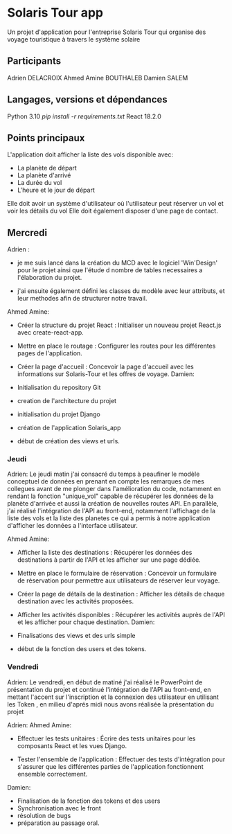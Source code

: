 # Solaris Tour app

Un projet d'application pour l'entreprise Solaris Tour qui organise des voyage touristique à travers le système solaire

## Participants

Adrien DELACROIX
Ahmed Amine BOUTHALEB
Damien SALEM

## Langages, versions et dépendances

Python 3.10
_pip install -r requirements.txt_
React 18.2.0

## Points principaux

L'application doit afficher la liste des vols disponible avec:

- La planète de départ
- La planète d'arrivé
- La durée du vol
- L'heure et le jour de départ

Elle doit avoir un système d'utilisateur où l'utilisateur peut réserver un vol et voir les détails du vol
Elle doit également disposer d'une page de contact.

## Mercredi

Adrien : 

- je me suis lancé dans la création du MCD avec le logiciel 'Win'Design' pour le projet ainsi que l'étude d nombre de tables necessaires a l'élaboration du projet. 

- j'ai ensuite également défini les classes du modèle avec leur attributs, et leur methodes afin de structurer notre travail.

Ahmed Amine:

- Créer la structure du projet React : Initialiser un nouveau projet React.js avec create-react-app.

- Mettre en place le routage : Configurer les routes pour les différentes pages de l'application.

- Créer la page d'accueil : Concevoir la page d'accueil avec les informations sur Solaris-Tour et les offres de voyage.
  Damien:

- Initialisation du repository Git
- creation de l'architecture du projet
- initialisation du projet Django
- création de l'application Solaris_app
- début de création des views et urls.

### Jeudi

Adrien: Le jeudi matin j'ai consacré du temps à peaufiner le modèle conceptuel de données en prenant en compte les remarques de mes collegues avant de me plonger dans l'amélioration du code, notamment en rendant la fonction "unique_vol" capable de récupérer les données de la planète d'arrivée et aussi la création de nouvelles routes API. En parallèle, j'ai réalisé l'intégration de l'API au front-end, notamment l'affichage de la liste des vols et la liste des planetes ce qui a permis à notre application d'afficher les données a l'interface utilisateur.

Ahmed Amine:

- Afficher la liste des destinations : Récupérer les données des destinations à partir de l'API et les afficher sur une page dédiée.

- Mettre en place le formulaire de réservation : Concevoir un formulaire de réservation pour permettre aux utilisateurs de réserver leur voyage.

- Créer la page de détails de la destination : Afficher les détails de chaque destination avec les activités proposées.

- Afficher les activités disponibles : Récupérer les activités auprès de l'API et les afficher pour chaque destination.
  Damien:

- Finalisations des views et des urls simple
- début de la fonction des users et des tokens.

### Vendredi

Adrien: Le vendredi, en début de matiné j'ai réalisé le PowerPoint de présentation du projet et continué l'intégration de l'API au front-end, en mettant l'accent sur l'inscription et la connexion des utilisateur en utilisant les Token , en milieu d'aprés midi nous avons réalisée la présentation du projet

Adrien:
Ahmed Amine:

- Effectuer les tests unitaires : Écrire des tests unitaires pour les composants React et les vues Django.

- Tester l'ensemble de l'application : Effectuer des tests d'intégration pour s'assurer que les différentes parties de l'application fonctionnent ensemble correctement.

Damien:

- Finalisation de la fonction des tokens et des users
- Synchronisation avec le front
- résolution de bugs
- préparation au passage oral.
